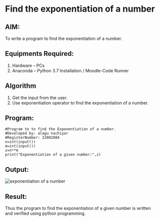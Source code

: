 # Find the exponentiation of a number

## AIM:
To write a program to find the exponentiation of a number.

## Equipments Required:
1. Hardware – PCs
2. Anaconda – Python 3.7 Installation / Moodle-Code Runner

## Algorithm
1. Get the input from the user.
2. Use exponentiation operator to find the exponentiation of a number.

## Program:
```
#Program to to find the Exponentiation of a number.
#Developed by: alagu nachiyar
#RegisterNumber: 22002084
n=int(input())
m=int(input())
z=n**m
print("Exponentiation of a given number:",z)

```

## Output:
![exponentiation of a number](expo.png)


## Result:
Thus the program to find the exponentiation of a given number is written and verified using python programming.
